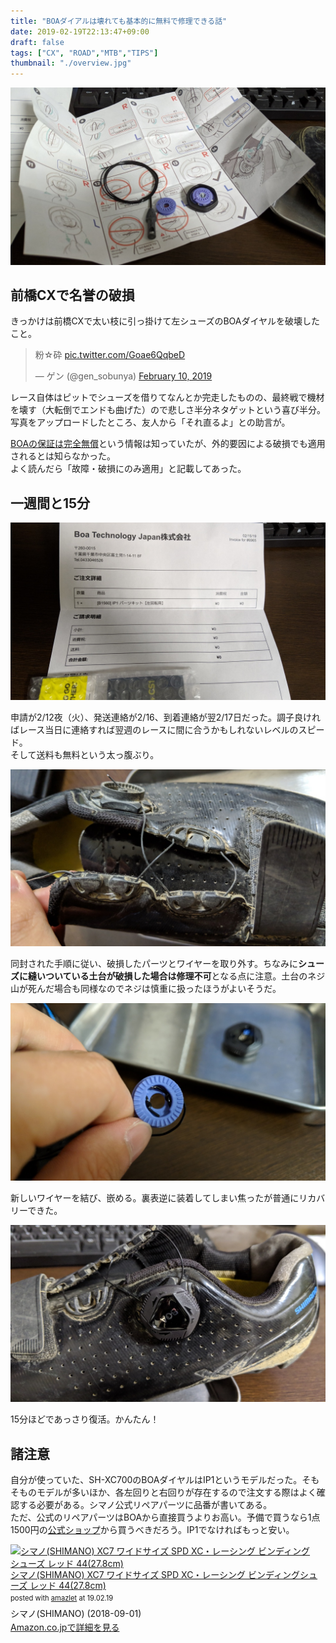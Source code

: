 ```yaml
---
title: "BOAダイアルは壊れても基本的に無料で修理できる話"
date: 2019-02-19T22:13:47+09:00
draft: false
tags: ["CX", "ROAD","MTB","TIPS"]
thumbnail: "./overview.jpg"
---
```

![image](./overview.jpg)
## 前橋CXで名誉の破損

きっかけは前橋CXで太い枝に引っ掛けて左シューズのBOAダイヤルを破壊したこと。

<blockquote class="twitter-tweet"><p lang="ja" dir="ltr">粉☆砕 <a href="https://t.co/Goae6QqbeD">pic.twitter.com/Goae6QqbeD</a></p>&mdash; ゲン (@gen_sobunya) <a href="https://twitter.com/gen_sobunya/status/1094467428623409154?ref_src=twsrc%5Etfw">February 10, 2019</a></blockquote> <script async src="https://platform.twitter.com/widgets.js" charset="utf-8"></script>

レース自体はピットでシューズを借りてなんとか完走したものの、最終戦で機材を壊す（大転倒でエンドも曲げた）ので悲しさ半分ネタゲットという喜び半分。  
写真をアップロードしたところ、友人から「それ直るよ」との助言が。

[BOAの保証は完全無償](https://boa-japan-warranty.myshopify.com/)という情報は知っていたが、外的要因による破損でも適用されるとは知らなかった。  
よく読んだら「故障・破損にのみ適用」と記載してあった。

## 一週間と15分

![image](./nofee.jpg)

申請が2/12夜（火）、発送連絡が2/16、到着連絡が翌2/17日だった。調子良ければレース当日に連絡すれば翌週のレースに間に合うかもしれないレベルのスピード。  
そして送料も無料という太っ腹ぶり。

![image](./purged.jpg)

同封された手順に従い、破損したパーツとワイヤーを取り外す。ちなみに**シューズに縫いついている土台が破損した場合は修理不可**となる点に注意。土台のネジ山が死んだ場合も同様なのでネジは慎重に扱ったほうがよいそうだ。

![image](./knot.jpg)

新しいワイヤーを結び、嵌める。裏表逆に装着してしまい焦ったが普通にリカバリーできた。

![image](./repaired.jpg)

15分ほどであっさり復活。かんたん！

## 諸注意

自分が使っていた、SH-XC700のBOAダイヤルはIP1というモデルだった。そもそものモデルが多いほか、各左回りと右回りが存在するので注文する際はよく確認する必要がある。シマノ公式リペアパーツに品番が書いてある。  
ただ、公式のリペアパーツはBOAから直接買うよりお高い。予備で買うなら1点1500円の[公式ショップ](https://boa-spareparts-japan.myshopify.com/)から買うべきだろう。IP1でなければもっと安い。


<div class="amazlet-box" style="margin-bottom:0px;"><div class="amazlet-image" style="float:left;margin:0px 12px 1px 0px;"><a href="http://www.amazon.co.jp/exec/obidos/ASIN/B07DWPRLLV/gensobunya-22/ref=nosim/" name="amazletlink" target="_blank"><img src="https://images-fe.ssl-images-amazon.com/images/I/41v6K9NXgtL._SL160_.jpg" alt="シマノ(SHIMANO) XC7 ワイドサイズ SPD XC・レーシング ビンディングシューズ レッド 44(27.8cm)" style="border: none;" /></a></div><div class="amazlet-info" style="line-height:120%; margin-bottom: 10px"><div class="amazlet-name" style="margin-bottom:10px;line-height:120%"><a href="http://www.amazon.co.jp/exec/obidos/ASIN/B07DWPRLLV/gensobunya-22/ref=nosim/" name="amazletlink" target="_blank">シマノ(SHIMANO) XC7 ワイドサイズ SPD XC・レーシング ビンディングシューズ レッド 44(27.8cm)</a><div class="amazlet-powered-date" style="font-size:80%;margin-top:5px;line-height:120%">posted with <a href="http://www.amazlet.com/" title="amazlet" target="_blank">amazlet</a> at 19.02.19</div></div><div class="amazlet-detail">シマノ(SHIMANO) (2018-09-01)<br /></div><div class="amazlet-sub-info" style="float: left;"><div class="amazlet-link" style="margin-top: 5px"><a href="http://www.amazon.co.jp/exec/obidos/ASIN/B07DWPRLLV/gensobunya-22/ref=nosim/" name="amazletlink" target="_blank">Amazon.co.jpで詳細を見る</a></div></div></div><div class="amazlet-footer" style="clear: left"></div></div>
